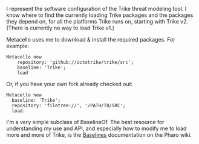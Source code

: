 I represent the software configuration of the Trike threat modeling tool.  I know where to find the currently loading Trike packages and the packages they depend on, for all the platforms Trike runs on, starting with Trike v2.  (There is currently no way to load Trike v1.)

Metacello uses me to download & install the required packages.  For example:

```Smalltalk
Metacello new
	repository: 'github://octotrike/trike/src';
	baseline: 'Trike';
	load
```

Or, if you have your own fork already checked out:

```Smalltalk
Metacello new
  baseline: 'Trike';
  repository: 'filetree://', '/PATH/TO/SRC';
  load.
```

I'm a very simple subclass of BaselineOf.  The best resource for understanding my use and API, and especially how to modify me to load more and more of Trike, is the [Baselines](https://github.com/pharo-open-documentation/pharo-wiki/blob/master/General/Baselines.md) documentation on the Pharo wiki.